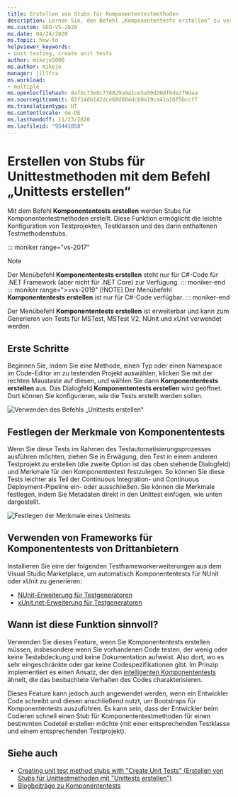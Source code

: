 ```yaml
---
title: Erstellen von Stubs für Komponententestmethoden
description: Lernen Sie, den Befehl „Komponententests erstellen“ zu verwenden, der die leichte Konfiguration von Testprojekten, Testklassen und des darin enthaltenen Testmethodenstubs ermöglicht.
ms.custom: SEO-VS-2020
ms.date: 04/24/2020
ms.topic: how-to
helpviewer_keywords:
- unit testing, create unit tests
author: mikejo5000
ms.author: mikejo
manager: jillfra
ms.workload:
- multiple
ms.openlocfilehash: 8afbc73e8c778829a9a1ce5a59d30df6de2f0daa
ms.sourcegitcommit: 02f14db142dce68d084dcb0a19ca41a16f5bccff
ms.translationtype: HT
ms.contentlocale: de-DE
ms.lasthandoff: 11/23/2020
ms.locfileid: "95441858"
---
```

# <a name="create-unit-test-method-stubs-with-the-create-unit-tests-command"></a>Erstellen von Stubs für Unittestmethoden mit dem Befehl „Unittests erstellen“

Mit dem Befehl **Komponententests erstellen** werden Stubs für Komponententestmethoden erstellt. Diese Funktion ermöglicht die leichte Konfiguration von Testprojekten, Testklassen und des darin enthaltenen Testmethodenstubs.

::: moniker range="vs-2017"
> [!NOTE]
> Der Menübefehl **Komponententests erstellen** steht nur für C#-Code für .NET Framework (aber nicht für .NET Core) zur Verfügung.
::: moniker-end
::: moniker range=">=vs-2019"
> [!NOTE]
> Der Menübefehl **Komponententests erstellen** ist nur für C#-Code verfügbar.
::: moniker-end

Der Menübefehl **Komponententests erstellen** ist erweiterbar und kann zum Generieren von Tests für MSTest, MSTest V2, NUnit und xUnit verwendet werden.

## <a name="get-started"></a>Erste Schritte

Beginnen Sie, indem Sie eine Methode, einen Typ oder einen Namespace im Code-Editor im zu testenden Projekt auswählen, klicken Sie mit der rechten Maustaste auf diesen, und wählen Sie dann **Komponententests erstellen** aus. Das Dialogfeld **Komponententests erstellen** wird geöffnet. Dort können Sie konfigurieren, wie die Tests erstellt werden sollen.

![Verwenden des Befehls „Unittests erstellen“](media/createunittestcommand.png)

## <a name="set-unit-test-traits"></a>Festlegen der Merkmale von Komponententests

Wenn Sie diese Tests im Rahmen des Testautomatisierungsprozesses ausführen möchten, ziehen Sie in Erwägung, den Test in einem anderen Testprojekt zu erstellen (die zweite Option ist das oben stehende Dialogfeld) und Merkmale für den Komponententest festzulegen. So können Sie diese Tests leichter als Teil der Continuous Integration- und Continuous Deployment-Pipeline ein- oder ausschließen. Sie können die Merkmale festlegen, indem Sie Metadaten direkt in den Unittest einfügen, wie unten dargestellt.

![Festlegen der Merkmale eines Unittests](media/createunittest.png)

## <a name="use-third-party-unit-test-frameworks"></a>Verwenden von Frameworks für Komponententests von Drittanbietern

Installieren Sie eine der folgenden Testframeworkerweiterungen aus dem Visual Studio Marketplace, um automatisch Komponententests für NUnit oder xUnit zu generieren:

* [NUnit-Erweiterung für Testgeneratoren](https://marketplace.visualstudio.com/items?itemName=NUnitDevelopers.TestGeneratorNUnitextension)
* [xUnit.net-Erweiterung für Testgeneratoren](https://marketplace.visualstudio.com/items?itemName=BradWilson.xUnitnetTestExtensions)

## <a name="when-should-i-use-this-feature"></a>Wann ist diese Funktion sinnvoll?

Verwenden Sie dieses Feature, wenn Sie Komponententests erstellen müssen, insbesondere wenn Sie vorhandenen Code testen, der wenig oder keine Testabdeckung und keine Dokumentation aufweist. Also dort, wo es sehr eingeschränkte oder gar keine Codespezifikationen gibt. Im Prinzip implementiert es einen Ansatz, der den [intelligenten Komponententests](https://devblogs.microsoft.com/devops/introducing-smart-unit-tests/) ähnelt, die das beobachtete Verhalten des Codes charakterisieren.

Dieses Feature kann jedoch auch angewendet werden, wenn ein Entwickler Code schreibt und diesen anschließend nutzt, um Bootstraps für Komponententests auszuführen. Es kann sein, dass der Entwickler beim Codieren schnell einen Stub für Komponententestmethoden für einen bestimmten Codeteil erstellen möchte (mit einer entsprechenden Testklasse und einem entsprechenden Testprojekt).

## <a name="see-also"></a>Siehe auch

- [Creating unit test method stubs with "Create Unit Tests" (Erstellen von Stubs für Unittestmethoden mit "Unittests erstellen")](https://devblogs.microsoft.com/devops/creating-unit-test-method-stubs-with-create-unit-tests/)
- [Blogbeiträge zu Komponententests](https://devblogs.microsoft.com/devops/?s=unit+testing)

